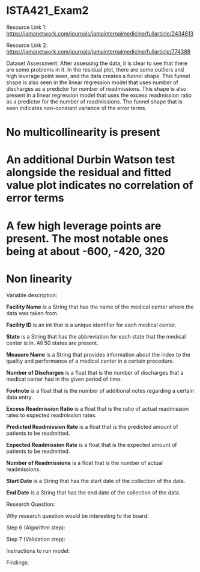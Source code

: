 # ISTA421_Exam2

Resource Link 1: https://jamanetwork.com/journals/jamainternalmedicine/fullarticle/2434813

Resource Link 2: https://jamanetwork.com/journals/jamainternalmedicine/fullarticle/774388

Dataset Assessment: After assessing the data, it is clear to see that there are some problems in it. In the residual plot, there are some outliers and high leverage point seen, and the data creates a funnel shape. This funnel shape is also seen in the linear regression model that uses number of discharges as a predictor for number of readmissions. This shape is also present in a linear regression model that uses the excess readmission ratio as a predictor for the number of readmissions. The funnel shape that is seen indicates non-constant variance of the error terms. 

# No multicollinearity is present
# An additional Durbin Watson test alongside the residual and fitted value plot indicates no correlation of error terms
# A few high leverage points are present. The most notable ones being at about -600, -420, 320
# Non linearity 





Variable description: 

**Facility Name** is a String that has the name of the medical center where the data was taken from.

**Facility ID** is an int that is a unique identifier for each medical center.

**State** is a String that has the abbreviation for each state that the medical center is in. All 50 states are present.

**Measure Name** is a String that provides information about the index to the quality and performance of a medical center in a certain procedure. 

**Number of Discharges** is a float that is the number of discharges that a medical center had in the given period of time.

**Footnote** is a float that is the number of additional notes regarding a certain data entry.

**Excess Readmission Ratio** is a float that is the ratio of actual readmission rates to expected readmission rates.

**Predicted Readmission Rate** is a float that is the predicted amount of patients to be readmitted.

**Expected Readmission Rate** is a float that is the expected amount of patients to be readmitted. 

**Number of Readmissions** is a float that is the number of actual readmissions.

**Start Date** is a String that has the start date of the collection of the data.

**End Date** is a String that has the end date of the collection of the data.


Research Question:



Why research question would be interesting to the board: 



Step 6 (Algorithm step):



Step 7 (Validation step):



Instructions to run model:


Findings:

